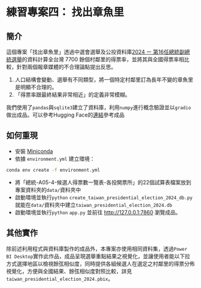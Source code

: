 # 練習專案四： 找出章魚里

## 簡介

這個專案「找出章魚里」透過中選會選舉及公投資料庫[2024 ー 第16任總統副總統選舉](https://db.cec.gov.tw/ElecTable/Election/ElecTickets?dataType=tickets&typeId=ELC&subjectId=P0&legisId=00&themeId=4d83db17c1707e3defae5dc4d4e9c800&dataLevel=N&prvCode=00&cityCode=000&areaCode=00&deptCode=000&liCode=0000)的資料計算全台灣 7700 餘個村鄰里的得票率，並將其與全國得票率相比較，針對兩個報章媒體的不合理論點提出反思。

1. 人口結構會變動、選舉有不同類型，將一個特定村鄰里訂為長年不變的章魚里是明顯不合理的。
2. 「得票率跟最終結果非常相近」的定義非常模糊。

我們使用了`pandas`與`sqlite3`建立了資料庫，利用`numpy`進行概念驗證並以`gradio`做出成品。可以參考Hugging Face的[連結](https://huggingface.co/spaces/AndrewTsai0411/taiwan_presidential_election_2024)參考成品

## 如何重現 

- 安裝 [Miniconda](https://docs.anaconda.com/miniconda/)
- 依據 `environment.yml` 建立環境：
  
```bash
conda env create -f environment.yml
```

- 將「總統-A05-4-候選人得票數一覽表-各投開票所」的22個試算表檔案放到專案資料夾的`data/`資料夾中
- 啟動環境並執行`python` `create_taiwan_presidential_election_2024_db.py`就能在`data/`資料夾中建立`taiwan_presidential_election_2024.db`
- 啟動環境並執行`python` `app.py` 並前往 http://127.0.0.1:7860 瀏覽成品。

## 其他實作
除前述利用程式與資料庫製作的成品外，本專案亦使用相同資料集，透過`Power BI Desktop`實作此作品，成品呈現選舉重點結果之視覺化，並讓使用者能以下拉方式選擇地區以檢視餘弦相似度，同時提供各組候選人在選定之村鄰里的得票分佈視覺化，方便與全國結果、餘弦相似度對照比較，詳見`taiwan_presidential_election_2024.pbix`。
